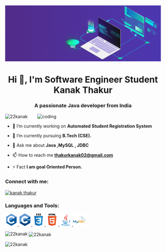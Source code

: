 ![logo](https://github.com/22Kanak/22Kanak/blob/main/banner1.gif)

<h1 align="center">Hi 👋, I'm Software Engineer Student Kanak Thakur</h1>
<h3 align="center">A passionate Java developer from India</h3>
<img align="right" alt="coding" width="400" src="https://media1.tenor.com/m/2nKSTDDekOgAAAAC/coding-kira.gif"> 

<p align="left"> <img src="https://komarev.com/ghpvc/?username=22kanak&label=Profile%20views&color=0e75b6&style=flat" alt="22kanak" /> </p>

- 🔭 I’m currently working on **Automated Student Registration System**

- 🌱 I’m currently pursuing **B.Tech (CSE).**

- 💬 Ask me about **Java ,MySQL , JDBC**

- 📫 How to reach me **thakurkanak02@gmail.com**

- ⚡ Fact **I am goal Oriented Person.**

<h3 align="left">Connect with me:</h3>
<p align="left">
<a href="https://linkedin.com/in/kanak thakur" target="blank"><img align="center" src="https://raw.githubusercontent.com/rahuldkjain/github-profile-readme-generator/master/src/images/icons/Social/linked-in-alt.svg" alt="kanak thakur" height="30" width="40" /></a>
</p>

<h3 align="left">Languages and Tools:</h3>
<p align="left"> <a href="https://www.cprogramming.com/" target="_blank" rel="noreferrer"> <img src="https://raw.githubusercontent.com/devicons/devicon/master/icons/c/c-original.svg" alt="c" width="40" height="40"/> </a> <a href="https://www.w3schools.com/cpp/" target="_blank" rel="noreferrer"> <img src="https://raw.githubusercontent.com/devicons/devicon/master/icons/cplusplus/cplusplus-original.svg" alt="cplusplus" width="40" height="40"/> </a> <a href="https://www.w3schools.com/css/" target="_blank" rel="noreferrer"> <img src="https://raw.githubusercontent.com/devicons/devicon/master/icons/css3/css3-original-wordmark.svg" alt="css3" width="40" height="40"/> </a> <a href="https://www.w3.org/html/" target="_blank" rel="noreferrer"> <img src="https://raw.githubusercontent.com/devicons/devicon/master/icons/html5/html5-original-wordmark.svg" alt="html5" width="40" height="40"/> </a> <a href="https://www.java.com" target="_blank" rel="noreferrer"> <img src="https://raw.githubusercontent.com/devicons/devicon/master/icons/java/java-original.svg" alt="java" width="40" height="40"/> </a> <a href="https://www.mysql.com/" target="_blank" rel="noreferrer"> <img src="https://raw.githubusercontent.com/devicons/devicon/master/icons/mysql/mysql-original-wordmark.svg" alt="mysql" width="40" height="40"/> </a> </p>

<p><img align="left" src="https://github-readme-stats.vercel.app/api/top-langs?username=22kanak&show_icons=true&locale=en&layout=compact" alt="22kanak" /></p>

<p>&nbsp;<img align="center" src="https://github-readme-stats.vercel.app/api?username=22kanak&show_icons=true&locale=en" alt="22kanak" /></p>

<p><img align="center" src="https://github-readme-streak-stats.herokuapp.com/?user=22kanak&" alt="22kanak" /></p>
